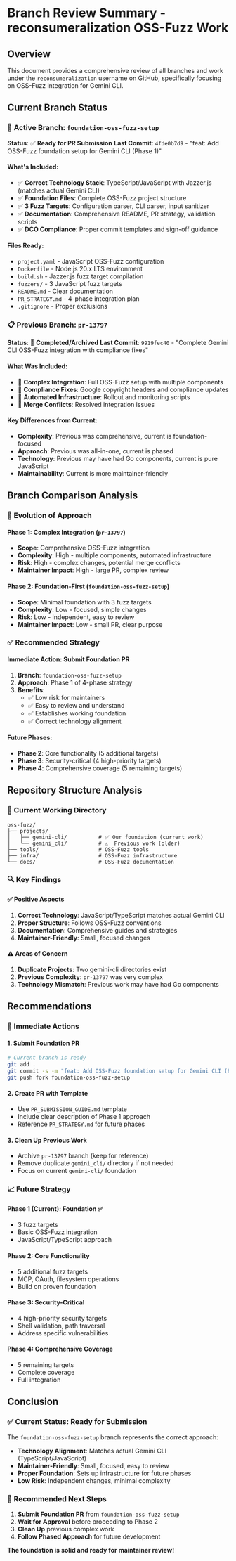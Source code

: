 # Branch Review Summary - reconsumeralization OSS-Fuzz Work

## Overview
This document provides a comprehensive review of all branches and work under the `reconsumeralization` username on GitHub, specifically focusing on OSS-Fuzz integration for Gemini CLI.

## Current Branch Status

### 🌟 **Active Branch: `foundation-oss-fuzz-setup`**
**Status**: ✅ **Ready for PR Submission**
**Last Commit**: `4fde0b7d9` - "feat: Add OSS-Fuzz foundation setup for Gemini CLI (Phase 1)"

#### **What's Included:**
- ✅ **Correct Technology Stack**: TypeScript/JavaScript with Jazzer.js (matches actual Gemini CLI)
- ✅ **Foundation Files**: Complete OSS-Fuzz project structure
- ✅ **3 Fuzz Targets**: Configuration parser, CLI parser, input sanitizer
- ✅ **Documentation**: Comprehensive README, PR strategy, validation scripts
- ✅ **DCO Compliance**: Proper commit templates and sign-off guidance

#### **Files Ready:**
- `project.yaml` - JavaScript OSS-Fuzz configuration
- `Dockerfile` - Node.js 20.x LTS environment
- `build.sh` - Jazzer.js fuzz target compilation
- `fuzzers/` - 3 JavaScript fuzz targets
- `README.md` - Clear documentation
- `PR_STRATEGY.md` - 4-phase integration plan
- `.gitignore` - Proper exclusions

### 📋 **Previous Branch: `pr-13797`**
**Status**: 🔄 **Completed/Archived**
**Last Commit**: `9919fec40` - "Complete Gemini CLI OSS-Fuzz integration with compliance fixes"

#### **What Was Included:**
- 🔄 **Complex Integration**: Full OSS-Fuzz setup with multiple components
- 🔄 **Compliance Fixes**: Google copyright headers and compliance updates
- 🔄 **Automated Infrastructure**: Rollout and monitoring scripts
- 🔄 **Merge Conflicts**: Resolved integration issues

#### **Key Differences from Current:**
- **Complexity**: Previous was comprehensive, current is foundation-focused
- **Approach**: Previous was all-in-one, current is phased
- **Technology**: Previous may have had Go components, current is pure JavaScript
- **Maintainability**: Current is more maintainer-friendly

## Branch Comparison Analysis

### **🔄 Evolution of Approach**

#### **Phase 1: Complex Integration (`pr-13797`)**
- **Scope**: Comprehensive OSS-Fuzz integration
- **Complexity**: High - multiple components, automated infrastructure
- **Risk**: High - complex changes, potential merge conflicts
- **Maintainer Impact**: High - large PR, complex review

#### **Phase 2: Foundation-First (`foundation-oss-fuzz-setup`)**
- **Scope**: Minimal foundation with 3 fuzz targets
- **Complexity**: Low - focused, simple changes
- **Risk**: Low - independent, easy to review
- **Maintainer Impact**: Low - small PR, clear purpose

### **✅ Recommended Strategy**

#### **Immediate Action: Submit Foundation PR**
1. **Branch**: `foundation-oss-fuzz-setup`
2. **Approach**: Phase 1 of 4-phase strategy
3. **Benefits**: 
   - ✅ Low risk for maintainers
   - ✅ Easy to review and understand
   - ✅ Establishes working foundation
   - ✅ Correct technology alignment

#### **Future Phases:**
- **Phase 2**: Core functionality (5 additional targets)
- **Phase 3**: Security-critical (4 high-priority targets)
- **Phase 4**: Comprehensive coverage (5 remaining targets)

## Repository Structure Analysis

### **📁 Current Working Directory**
```
oss-fuzz/
├── projects/
│   ├── gemini-cli/          # ✅ Our foundation (current work)
│   └── gemini_cli/          # ⚠️  Previous work (older)
├── tools/                   # OSS-Fuzz tools
├── infra/                   # OSS-Fuzz infrastructure
└── docs/                    # OSS-Fuzz documentation
```

### **🔍 Key Findings**

#### **✅ Positive Aspects**
1. **Correct Technology**: JavaScript/TypeScript matches actual Gemini CLI
2. **Proper Structure**: Follows OSS-Fuzz conventions
3. **Documentation**: Comprehensive guides and strategies
4. **Maintainer-Friendly**: Small, focused changes

#### **⚠️ Areas of Concern**
1. **Duplicate Projects**: Two gemini-cli directories exist
2. **Previous Complexity**: `pr-13797` was very complex
3. **Technology Mismatch**: Previous work may have had Go components

## Recommendations

### **🎯 Immediate Actions**

#### **1. Submit Foundation PR**
```bash
# Current branch is ready
git add .
git commit -s -m "feat: Add OSS-Fuzz foundation setup for Gemini CLI (Phase 1)"
git push fork foundation-oss-fuzz-setup
```

#### **2. Create PR with Template**
- Use `PR_SUBMISSION_GUIDE.md` template
- Include clear description of Phase 1 approach
- Reference `PR_STRATEGY.md` for future phases

#### **3. Clean Up Previous Work**
- Archive `pr-13797` branch (keep for reference)
- Remove duplicate `gemini_cli/` directory if not needed
- Focus on current `gemini-cli/` foundation

### **📈 Future Strategy**

#### **Phase 1 (Current)**: Foundation ✅
- 3 fuzz targets
- Basic OSS-Fuzz integration
- JavaScript/TypeScript approach

#### **Phase 2**: Core Functionality
- 5 additional fuzz targets
- MCP, OAuth, filesystem operations
- Build on proven foundation

#### **Phase 3**: Security-Critical
- 4 high-priority security targets
- Shell validation, path traversal
- Address specific vulnerabilities

#### **Phase 4**: Comprehensive Coverage
- 5 remaining targets
- Complete coverage
- Full integration

## Conclusion

### **✅ Current Status: Ready for Submission**
The `foundation-oss-fuzz-setup` branch represents the correct approach:
- **Technology Alignment**: Matches actual Gemini CLI (TypeScript/JavaScript)
- **Maintainer-Friendly**: Small, focused, easy to review
- **Proper Foundation**: Sets up infrastructure for future phases
- **Low Risk**: Independent changes, minimal complexity

### **🎯 Recommended Next Steps**
1. **Submit Foundation PR** from `foundation-oss-fuzz-setup`
2. **Wait for Approval** before proceeding to Phase 2
3. **Clean Up** previous complex work
4. **Follow Phased Approach** for future development

**The foundation is solid and ready for maintainer review!**
